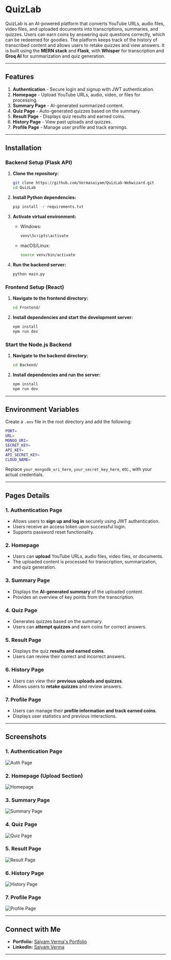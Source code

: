 # QuizLab

QuizLab is an AI-powered platform that converts YouTube URLs, audio files, video files, and uploaded documents into transcriptions, summaries, and quizzes. Users can earn coins by answering quiz questions correctly, which can be redeemed for goodies. The platform keeps track of the history of transcribed content and allows users to retake quizzes and view answers. It is built using the **MERN stack** and **Flask**, with **Whisper** for transcription and **Groq AI** for summarization and quiz generation.

---

## Features

1. **Authentication** - Secure login and signup with JWT authentication.
2. **Homepage** - Upload YouTube URLs, audio, video, or files for processing.
3. **Summary Page** - AI-generated summarized content.
4. **Quiz Page** - Auto-generated quizzes based on the summary.
5. **Result Page** - Displays quiz results and earned coins.
6. **History Page** - View past uploads and quizzes.
7. **Profile Page** - Manage user profile and track earnings.

---

## Installation

### Backend Setup (Flask API)

1. **Clone the repository:**
   ```sh
   git clone https://github.com/Vermasaiyam/QuizLab-Webwizard.git
   cd QuizLab
   ```

2. **Install Python dependencies:**
   ```sh
   pip install -r requirements.txt
   ```

3. **Activate virtual environment:**
   - Windows:
     ```sh
     venv\Scripts\activate
     ```
   - macOS/Linux:
     ```sh
     source venv/bin/activate
     ```

4. **Run the backend server:**
   ```sh
   python main.py
   ```

### Frontend Setup (React)

1. **Navigate to the frontend directory:**
   ```sh
   cd Frontend/
   ```
2. **Install dependencies and start the development server:**
   ```sh
   npm install
   npm run dev
   ```

### Start the Node.js Backend

1. **Navigate to the backend directory:**
   ```sh
   cd Backend/
   ```
2. **Install dependencies and run the server:**
   ```sh
   npm install
   npm run dev
   ```

---

## Environment Variables

Create a `.env` file in the root directory and add the following:

```sh
PORT=
URL=
MONGO_URI=
SECRET_KEY=
API_KEY=
API_SECRET_KEY=
CLOUD_NAME=
```

Replace `your_mongodb_uri_here`, `your_secret_key_here`, etc., with your actual credentials.

---

## Pages Details

### 1. Authentication Page
- Allows users to **sign up and log in** securely using JWT authentication.
- Users receive an access token upon successful login.
- Supports password reset functionality.

### 2. Homepage
- Users can **upload** YouTube URLs, audio files, video files, or documents.
- The uploaded content is processed for transcription, summarization, and quiz generation.

### 3. Summary Page
- Displays the **AI-generated summary** of the uploaded content.
- Provides an overview of key points from the transcription.

### 4. Quiz Page
- Generates quizzes based on the summary.
- Users can **attempt quizzes** and earn coins for correct answers.

### 5. Result Page
- Displays the quiz **results and earned coins**.
- Users can review their correct and incorrect answers.

### 6. History Page
- Users can view their **previous uploads and quizzes**.
- Allows users to **retake quizzes** and review answers.

### 7. Profile Page
- Users can manage their **profile information and track earned coins**.
- Displays user statistics and previous interactions.

---

## Screenshots

### 1. Authentication Page
![Auth Page](screenshots/auth.png)

### 2. Homepage (Upload Section)
![Homepage](screenshots/homepage.png)

### 3. Summary Page
![Summary Page](screenshots/summary.png)

### 4. Quiz Page
![Quiz Page](screenshots/quiz.png)

### 5. Result Page
![Result Page](screenshots/result.png)

### 6. History Page
![History Page](screenshots/history.png)

### 7. Profile Page
![Profile Page](screenshots/profile.png)

---

## Connect with Me

- **Portfolio:** [Saiyam Verma's Portfolio](https://your-portfolio-link.com)
- **LinkedIn:** [Saiyam Verma](https://www.linkedin.com/in/saiyamverma)

---